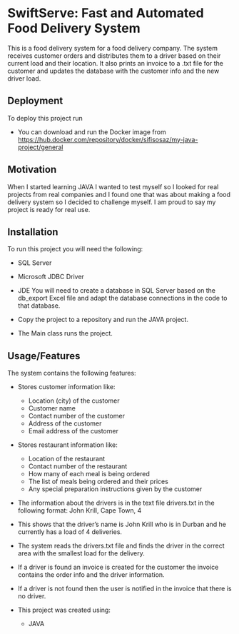 
# SwiftServe: Fast and Automated Food Delivery System

This is a food delivery system for a food delivery company. The system receives customer orders and distributes them to a driver based on their current load and their location. It also prints an invoice to a .txt file for the customer and updates the database with the customer info and the new driver load.


## Deployment

To deploy this project run
- You can download and run the Docker image from
https://hub.docker.com/repository/docker/sifisosaz/my-java-project/general



## Motivation

When I started learning JAVA I wanted to test myself so I looked for real projects from real companies and I found one that was about making a food delivery system so I decided to challenge myself. I am proud to say my project is ready for real use.


## Installation

To run this project you will need the following:
- SQL Server
- Microsoft JDBC Driver
- JDE 
You will need to create a database in SQL Server based on the db_export Excel file and adapt the database connections in the code to that database.

- Copy the project to a repository and run the JAVA project.
- The Main class runs the project.
    
## Usage/Features

The system contains the following features:
- Stores customer information like:
  + Location (city) of the customer
  + Customer name
  + Contact number of the customer
  + Address of the customer
  + Email address of the customer

- Stores restaurant information like:
  + Location of the restaurant
  + Contact number of the restaurant
  + How many of each meal is being ordered
  + The list of meals being ordered and their prices
  + Any special preparation instructions given by  the customer

- The information about the drivers is in the text file drivers.txt in the following format:
 John Krill, Cape Town, 4
- This shows that the driver’s name is John Krill who is in Durban and he currently has a load of 4 deliveries.

- The system reads the drivers.txt file and finds the driver in the correct area with the smallest load for the delivery.
- If a driver is found an invoice is created for the customer the invoice contains the order info and the driver information.
- If a driver is not found then the user is notified in the invoice that there is no driver.
- This project was created using:
   + JAVA
